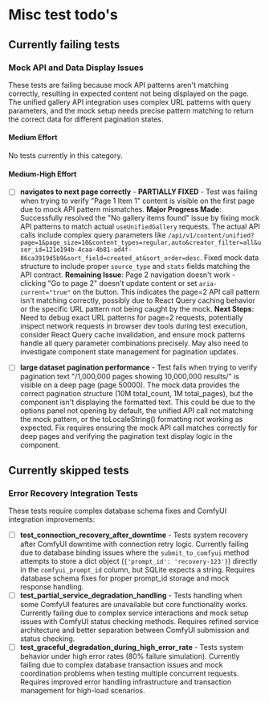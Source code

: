 # Misc test todo's
## Currently failing tests

### Mock API and Data Display Issues
These tests are failing because mock API patterns aren't matching correctly, resulting in expected content not being displayed on the page. The unified gallery API integration uses complex URL patterns with query parameters, and the mock setup needs precise pattern matching to return the correct data for different pagination states.

#### Medium Effort
No tests currently in this category.

#### Medium-High Effort
- [ ] **navigates to next page correctly** - **PARTIALLY FIXED** - Test was failing when trying to verify "Page 1 Item 1" content is visible on the first page due to mock API pattern mismatches. **Major Progress Made**: Successfully resolved the "No gallery items found" issue by fixing mock API patterns to match actual `useUnifiedGallery` requests. The actual API calls include complex query parameters like `/api/v1/content/unified?page=1&page_size=10&content_types=regular,auto&creator_filter=all&user_id=121e194b-4caa-4b81-ad4f-86ca3919d5b9&sort_field=created_at&sort_order=desc`. Fixed mock data structure to include proper `source_type` and `stats` fields matching the API contract. **Remaining Issue**: Page 2 navigation doesn't work - clicking "Go to page 2" doesn't update content or set `aria-current="true"` on the button. This indicates the page=2 API call pattern isn't matching correctly, possibly due to React Query caching behavior or the specific URL pattern not being caught by the mock. **Next Steps**: Need to debug exact URL patterns for page=2 requests, potentially inspect network requests in browser dev tools during test execution, consider React Query cache invalidation, and ensure mock patterns handle all query parameter combinations precisely. May also need to investigate component state management for pagination updates.

- [ ] **large dataset pagination performance** - Test fails when trying to verify pagination text "/1,000,000 pages showing 10,000,000 results/" is visible on a deep page (page 50000). The mock data provides the correct pagination structure (10M total_count, 1M total_pages), but the component isn't displaying the formatted text. This could be due to the options panel not opening by default, the unified API call not matching the mock pattern, or the toLocaleString() formatting not working as expected. Fix requires ensuring the mock API call matches correctly for deep pages and verifying the pagination text display logic in the component.

## Currently skipped tests

### Error Recovery Integration Tests
These tests require complex database schema fixes and ComfyUI integration improvements:

- [ ] **test_connection_recovery_after_downtime** - Tests system recovery after ComfyUI downtime with connection retry logic. Currently failing due to database binding issues where the `submit_to_comfyui` method attempts to store a dict object (`{'prompt_id': 'recovery-123'}`) directly in the `comfyui_prompt_id` column, but SQLite expects a string. Requires database schema fixes for proper prompt_id storage and mock response handling.
- [ ] **test_partial_service_degradation_handling** - Tests handling when some ComfyUI features are unavailable but core functionality works. Currently failing due to complex service interactions and mock setup issues with ComfyUI status checking methods. Requires refined service architecture and better separation between ComfyUI submission and status checking.
- [ ] **test_graceful_degradation_during_high_error_rate** - Tests system behavior under high error rates (80% failure simulation). Currently failing due to complex database transaction issues and mock coordination problems when testing multiple concurrent requests. Requires improved error handling infrastructure and transaction management for high-load scenarios.
